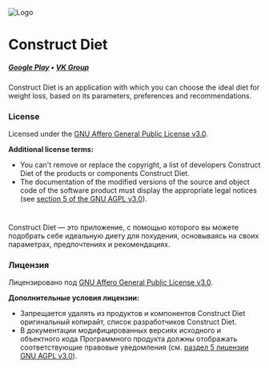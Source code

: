![Logo](https://pp.userapi.com/c849120/v849120284/1c3e26/hNzyR7pitdI.jpg)

# Construct Diet
##### [Google Play](https://play.google.com/store/apps/details?id=work.onelab.construct_diet) • [VK Group](https://vk.com/onelab)

Construct Diet is an application with which you can choose the ideal diet for weight loss, based on its parameters, preferences and recommendations.

### License

Licensed under the [GNU Affero General Public License v3.0](https://github.com/oneLab-Projects/Construct-Diet/blob/master/LICENSE).

**Additional license terms:**

* You can't remove or replace the copyright, a list of developers Construct Diet of the products or components Construct Diet.
* The documentation of the modified versions of the source and object code of the software product must display the appropriate legal notices (see [section 5 of the GNU AGPL v3.0](https://github.com/oneLab-Projects/Construct-Diet/blob/master/LICENSE#L196)).

#
Construct Diet — это приложение, с помощью которого вы можете подобрать себе идеальную диету для похудения, основываясь на своих параметрах, предпочтениях и рекомендациях.

### Лицензия

Лицензировано под [GNU Affero General Public License v3.0](https://github.com/oneLab-Projects/Construct-Diet/blob/master/LICENSE).

**Дополнительные условия лицензии:**

* Запрещается удалять из продуктов и компонентов Construct Diet оригинальный копирайт, список разработчиков Construct Diet.
* В документации модифицированных версиях исходного и объектного кода Программного продукта должны отображать соответствующие правовые уведомления (см. [раздел 5 лицензии GNU AGPL v3.0](https://github.com/oneLab-Projects/Construct-Diet/blob/master/LICENSE#L196)).
